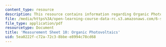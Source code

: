```yaml
---
content_type: resource
description: This resource contains information regarding Organic Photovoltaics.
file: /media/https%3A/open-learning-course-data-rc.s3.amazonaws.com/6-s079-nanomaker-spring-2013/5ea0222fc72a72c38bbee8994c78cd68_MIT6_S079S13_lab10.pdf
file_type: application/pdf
resourcetype: Document
title: 'Measurement Sheet 10: Organic Photovoltaics'
uid: 5ea0222f-c72a-72c3-8bbe-e8994c78cd68
---
```

